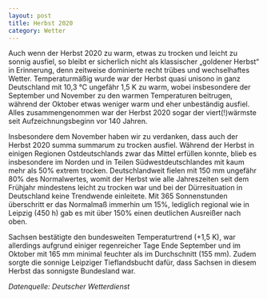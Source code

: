 ```yaml
---
layout: post
title: Herbst 2020
category: Wetter
---
```


Auch wenn der Herbst 2020 zu warm, etwas zu trocken und leicht zu sonnig ausfiel, so bleibt er sicherlich nicht als klassischer „goldener Herbst“ in Erinnerung, denn zeitweise dominierte recht trübes und wechselhaftes Wetter. Temperaturmäßig wurde war der Herbst quasi unisono in ganz Deutschland mit 10,3 °C ungefähr 1,5 K zu warm, wobei insbesondere der September und November zu den warmen Temperaturen beitrugen, während der Oktober etwas weniger warm und eher unbeständig ausfiel. Alles zusammengenommen war der Herbst 2020 sogar der viert(!)wärmste seit Aufzeichnungsbeginn vor 140 Jahren.

Insbesondere dem November haben wir zu verdanken, dass auch der Herbst 2020 summa summarum zu trocken ausfiel. Während der Herbst in einigen Regionen Ostdeutschlands zwar das Mittel erfüllen konnte, blieb es insbesondere im Norden und in Teilen Südwestdeutschlandes mit kaum mehr als 50% extrem trocken. Deutschlandweit fielen mit 150 mm ungefähr 80% des Normalwertes, womit der Herbst wie alle Jahreszeiten seit dem Frühjahr mindestens leicht zu trocken war und bei der Dürresituation in Deutschland keine Trendwende einleitete. Mit 365 Sonnenstunden überschritt er das Normalmaß immerhin um 15%, lediglich regional wie in Leipzig (450 h) gab es mit über 150% einen deutlichen Ausreißer nach oben.

Sachsen bestätigte den bundesweiten Temperaturtrend (+1,5 K), war allerdings aufgrund einiger regenreicher Tage Ende September und im Oktober mit 165 mm minimal feuchter als im Durchschnitt (155 mm). Zudem sorgte die sonnige Leipziger Tieflandsbucht dafür, dass Sachsen in diesem Herbst das sonnigste Bundesland war.

_Datenquelle: Deutscher Wetterdienst_
